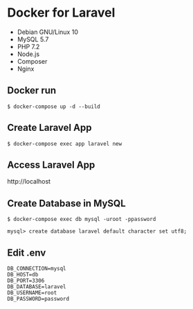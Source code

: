 # Docker for Laravel

- Debian GNU/Linux 10
- MySQL 5.7
- PHP 7.2
- Node.js
- Composer
- Nginx

## Docker run

```
$ docker-compose up -d --build
```

## Create Laravel App
```
$ docker-compose exec app laravel new
```

## Access Laravel App

http://localhost


## Create Database in MySQL
```
$ docker-compose exec db mysql -uroot -ppassword

mysql> create database laravel default character set utf8;
```

## Edit .env
```
DB_CONNECTION=mysql
DB_HOST=db
DB_PORT=3306
DB_DATABASE=laravel
DB_USERNAME=root
DB_PASSWORD=password
```
